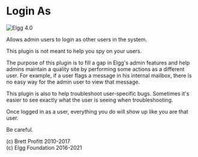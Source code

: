 # Login As

![Elgg 4.0](https://img.shields.io/badge/Elgg-4.0-green.svg)

Allows admin users to login as other users in the system.

This plugin is not meant to help you spy on your users.

The purpose of this plugin is to fill a gap in Elgg's admin features
and help admins maintain a quality site by performing some actions 
as a different user. For example, if a user flags a message in his
internal mailbox, there is no easy way for the admin user to view
that message.

This plugin is also to help troubleshoot user-specific bugs. Sometimes
it's easier to see exactly what the user is seeing when troubleshooting.

Once logged in as a user, everything you do will show up like you are that user.

Be careful.

(c) Brett Profitt 2010-2017  
(c) Elgg Foundation 2016-2021
